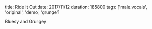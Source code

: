title: Ride It Out
date: 2017/11/12
duration: 185800
tags: ['male.vocals', 'original', 'demo', 'grunge']

Bluesy and Grungey
